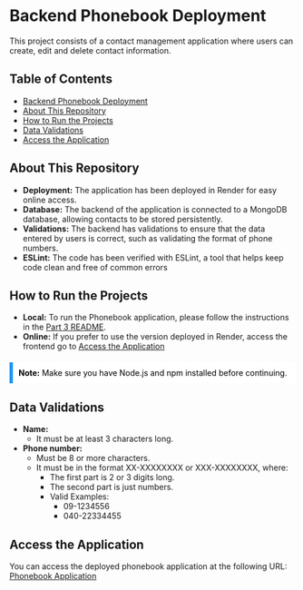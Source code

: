 # Backend Phonebook Deployment

This project consists of a contact management application where users can create, edit and delete contact information.

## Table of Contents

- [Backend Phonebook Deployment](#backend-phonebook-deployment)
- [About This Repository](#about-this-repository)
- [How to Run the Projects](#how-to-run-the-projects)
- [Data Validations](#data-validations)
- [Access the Application](#access-the-application)

## About This Repository

- **Deployment:** The application has been deployed in Render for easy online access.
- **Database:** The backend of the application is connected to a MongoDB database, allowing contacts to be stored persistently.
- **Validations:** The backend has validations to ensure that the data entered by users is correct, such as validating the format of phone numbers.
- **ESLint:** The code has been verified with ESLint, a tool that helps keep code clean and free of common errors

## How to Run the Projects

- **Local:** To run the Phonebook application, please follow the instructions in the [Part 3 README](../README.md#how-to-run-the-projects).
- **Online:** If you prefer to use the version deployed in Render, access the frontend go to [Access the Application](#access-the-application)

<div style="background-color: #ffffff; border-left: 6px solid #2196F3; padding: 10px; color: #000000; margin: 20px 0;">
  <strong>Note:</strong> Make sure you have Node.js and npm installed before continuing.
</div>

## Data Validations

- **Name:**
  - It must be at least 3 characters long.
- **Phone number:** 
  - Must be 8 or more characters.
  - It must be in the format XX-XXXXXXXX or XXX-XXXXXXXX, where:
    - The first part is 2 or 3 digits long.
    - The second part is just numbers.
    - Valid Examples:
      - 09-1234556
      - 040-22334455


## Access the Application

You can access the deployed phonebook application at the following URL: [Phonebook Application](https://course-full-stack-open.onrender.com)